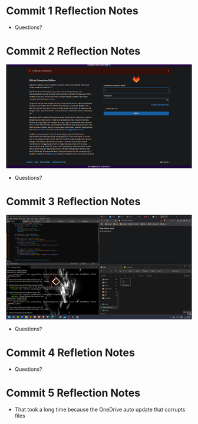 # Commit 1 Reflection Notes
- Questions?

# Commit 2 Reflection Notes
![Img](img/Commit2.png)
- Questions?

# Commit 3 Reflection Notes
![Img](img/Commit3.png)
- Questions?

# Commit 4 Refletion Notes
- Questions?

# Commit 5 Reflection Notes
- That took a long time because the OneDrive auto update that corrupts files
